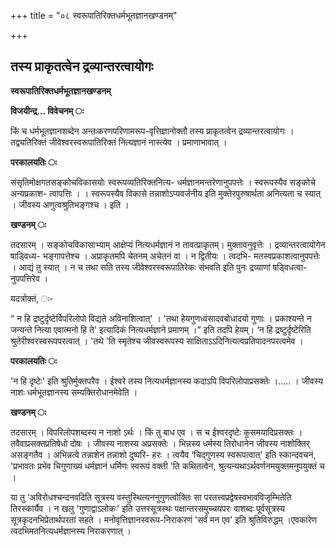 +++
title = "०८ स्वरूपातिरिक्तधर्मभूतज्ञानखण्डनम्"

+++


## तस्य प्राकृतत्वेन द्रव्यान्तरत्वायोगः

**स्वरूपातिरिक्तधर्मभूतज्ञानखण्डनम्**

**विजयीन्द्र... विवेचनम् ः**

किं च धर्मभूतज्ञानशब्देन अन्तःकरणपरिणामरूप-वृत्तिज्ञानोक्तौ तस्य प्राकृतत्वेन द्रव्यान्तरत्वायोगः । तद्व्यतिरिक्तं जीवेश्वरस्वरूपातिरिक्तं नित्यज्ञानं नास्त्येव । प्रमाणाभावात् ।

**परकालयतिः ः**

संसृतिमोक्षगतसङ्कोचविकासयोः स्वरूपव्यतिरिक्तनित्य- धर्मज्ञानमन्तरेणानुपपत्तेः । स्वरूपस्यैव सङ्कोचे अन्यप्रकाश- त्वापत्तिः । । स्वरूपस्यैव विकासे तन्नाशोऽप्यवर्जनीय इति मुक्तेरपुरुषार्थता अनित्यता च स्यात् । जीवस्य अणुत्वश्रुतिभङ्गश्च । इति ।

**खण्डनम् ः**

तदसारम् । सङ्कोचविकासाभ्याम् आक्षेप्यं नित्यधर्मज्ञानं न तावत्प्राकृतम्। मुक्तावनुवृत्तेः । द्रव्यान्तरत्वायोगेन षाड्विध्य- भङ्गापत्तेश्च । अप्राकृतमपि चेतनम् अचेतनं वा । न द्वितीयः । त्वदभि- मतस्वप्रकाशत्वानुपपत्तेः । आद्यं तु स्यात् । न च तथा सति तस्य जीवेश्वरस्वरूपातिरेकः संभवति इति पुनः द्रव्याणां षड्विधत्वा- नुपपत्तिरेव ।

यदत्रोक्तं, ः-

“ न हि द्रष्टुर्दृष्टेर्विपरिलोपो विद्यते अविनाशित्वात्' । 'तथा हेयगुणध्वंसादवबोधादयो गुणाः । प्रकाश्यन्ते न जन्यन्ते नित्या एवात्मनो हि ते' इत्यादिकं नित्यधर्मज्ञाने प्रमाणम् ।” इति तदपि हेयम्। ‘न हि द्रष्टुर्दृष्टेरिति श्रुतेरीश्वरस्वरूपपरत्वात् । 'तथे 'ति स्मृतेश्च जीवस्वरूपस्य साक्षिताऽऽदिनित्यत्वप्रतिपादनपरत्वमेव ।

**परकालयतिः ः**

'न हि दृष्टेः' इति श्रुतिर्मुक्तपरैव । ईश्वरे तस्य नित्यधर्मज्ञानस्य कदाऽपि विपरिलोपाप्रसक्तेः ।..... । जीवस्य नाशः धर्मभूतज्ञानस्य सम्यक्तिरोधानमेवेति ।

**खण्डनम् ः**

तदसारम् । विपरिलोपशब्दस्य न नाशो ऽर्थः । किं तु बाध एव । स च ईश्वरदृष्टेः कुसमयादिप्रसक्तः । तवैवाप्रसक्तप्रतिषेधो दोषः । जीवस्य नाशस्य अप्रसक्तेः । भिन्नस्य धर्मस्य तिरोधानेन जीवस्य नाशोक्तिर् असङ्गतैव । अभिन्नत्वे तन्नाशेन तन्नाशो दुष्परि- हरः । त्वयैव ‘चिद्गुणस्य स्वरूपत्वात्' इति स्कान्दवचनं, 'प्रभावतः प्रभेव चिगुणाख्यं धर्मज्ञानं धर्मिणः स्वरूपं वक्ती 'ति कथितत्वेन, श्रुत्यन्यथाऽर्थवर्णनमयुक्तमनुपयुक्तं च ।

या तु ‘अविरोधश्चन्दनवदिति सूत्रस्य वस्तुस्थित्यननुगुणत्वोक्तिः सा परतत्त्वप्रद्वेषस्वभावविजृम्भितेति तिरस्कार्यैव । न खलु 'गुणाद्वाऽलोकः' इति उत्तरसूत्रस्थः पक्षान्तरसमुच्चयपरः वाशब्दः पूर्वसूत्रस्य सूत्रकृदनभिप्रेतार्थपरतां सहते । मनोवृत्तिज्ञानस्वरूप-निराकरणं 'सर्वं मन एव' इति श्रुतिविरुद्धम् ।एवकारेण त्वदभिमतनित्यधर्मज्ञानस्य निराकरणात् ।

